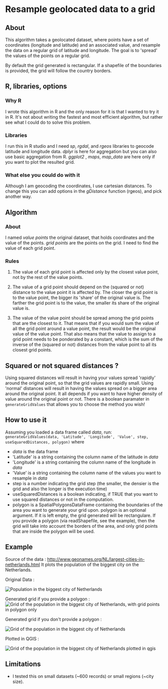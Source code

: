 # Resample geolocated data to a grid

## About
This algorithm takes a geolocated dataset, where points have a set of coordinates (longitude and latitude) and an associated value,
and resample the data on a regular grid of latitude and longitude. The goal is to 'spread' the values of the points on a regular grid.

By default the grid generated is rectangular.
If a shapefile of the boundaries is provided, the grid will follow the country borders.

## R, libraries, options
### Why R
I wrote this algorithm in R and the only reason for it is that I wanted to try it in R. It's not about writing the fastest and most efficient algorithm, but rather see what I could do to solve this problem.

### Libraries
I run this in R studio and I need *sp*, *rgdal*, and *rgeos* libraries to geocode latitude and longitude data.
*dplyr* is here for aggregation but you can also use basic aggregation from R.
*ggplot2* , *maps*, *map_data* are here only if you want to plot the resulted grid.

### What else you could do with it
Although I am geocoding the coordinates, I use cartesian distances. To change this you can add options in the *gDistance* function  (rgeos), and pick another way.


## Algorithm
### About
I named *value points* the original dataset, that holds coordinates and the value of the points. *grid points* are the points on the grid.
I need to find the value of each grid point.

### Rules
1. The value of each grid point is affected only by the closest value point, not by the rest of the value points.

2. The value of a grid point should depend on the (squared or not) distance to the value point it is affected by.
The closer the grid point is to the value point, the bigger its 'share' of the original value is.
The farther the grid point is to the value, the smaller its share of the original value is.

3. The value of the value point should be spread among the grid points that are the closest to it. That means that if you would sum
the value of all the grid point around a value point, the result would be the original value of the value point. That also means that the value
to assign to a grid point needs to be ponderated by a constant, which is the sum of the inverse of the (squared or not) distances from the value point
to all its closest grid points.

## Squared or not squared distances ?
Using squared distances will result in having your values spread 'rapidly' around the original point, so that the grid values are rapidly small.
Using 'normal' distances will result in having the values spread on a bigger area around the original point.
It all depends if you want to have higher density of value around the original point or not. There is a boolean paramater in `generateGridValues` that allows you to choose the method you wish!


## How to use it
Assuming you loaded a data frame called *data*, run: `generateGridValues(data, 'Latitude', 'Longitude', 'Value', step, useSquaredDistances, polygon)` where

- *data* is the data frame
- 'Latitude' is a string containing the column name of the latitude in *data*
- 'Longitude' is a string containing the column name of the longitude in *data*
- 'Value' is a string containing the column name of the values you want to resample in *data*
- step is a number indicating the grid step (the smaller, the densier is the grid and also the longer is the execution time)
- useSquaredDistances is a boolean indicating, if TRUE that you want to use squared distances or not in the computation.
- polygon is a SpatialPolygonsDataFrame containing the boundaries of the area you want to generate your grid upon.
polygon is an optional argument. If it is left empty, the grid generated will be rectangulare. If you provide a polygon (via readShapefile, see the example), then the grid will take into account the borders of the area, and only grid points that are inside the polygon will be used.

## Example
Source of the data : http://www.geonames.org/NL/largest-cities-in-netherlands.html
It plots the population of the biggest city on the Netherlands.

Original Data :

![Population in the biggest city of Netherlands](https://github.com/agatheblues/r-resample-geodata-to-grid/blob/master/example/nl_map_original.png)

Generated grid if you provide a polygon :
![Grid of the population in the biggest city of Netherlands, with grid points in polygon only](https://github.com/agatheblues/r-resample-geodata-to-grid/blob/master/example/nl_inPolygon.png)


Generated grid if you don't provide a polygon :

![Grid of the population in the biggest city of Netherlands](https://github.com/agatheblues/r-resample-geodata-to-grid/blob/master/example/nl_map_grid.png)

Plotted in QGIS :

![Grid of the population in the biggest city of Netherlands plotted in qgis](https://github.com/agatheblues/r-resample-geodata-to-grid/blob/master/example/nl_map_grid_wqgis.png)


## Limitations
- I tested this on small datasets (~600 records) or small regions (~city size).
